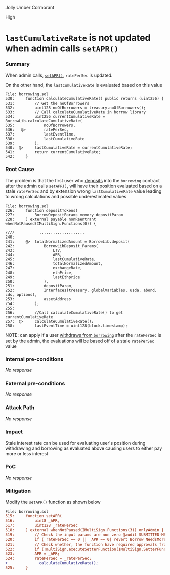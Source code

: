 Jolly Umber Cormorant

High

# `lastCumulativeRate` is not updated when admin calls `setAPR()`

### Summary

When admin calls, [`setAPR()`](https://github.com/sherlock-audit/2024-11-autonomint/blob/main/Blockchain/Blockchian/contracts/Core_logic/borrowing.sol#L515-L525), `ratePerSec` is updated.

On the other hand, the `lastCumulativeRate` is evaluated based on this value

```solidity
File: borrowing.sol
530:     function calculateCumulativeRate() public returns (uint256) {
531:         // Get the noOfBorrowers
532:         uint128 noOfBorrowers = treasury.noOfBorrowers();
533:         // Call calculateCumulativeRate in borrow library
534:         uint256 currentCumulativeRate = BorrowLib.calculateCumulativeRate(
535:             noOfBorrowers,
536:   @>        ratePerSec,
537:             lastEventTime,
538:             lastCumulativeRate
539:         );
540:  @>     lastCumulativeRate = currentCumulativeRate;
541:         return currentCumulativeRate;
542:     }
```

### Root Cause

The problem is that the first user who [deposits](https://github.com/sherlock-audit/2024-11-autonomint/blob/main/Blockchain/Blockchian/contracts/Core_logic/borrowing.sol#L256-L259) into the `borrowing` contract after the admin calls `setAPR()`, will have their position evaluated based on a stale `ratePerSec` and by extension wrong `lastCumulativeRate` value leading to wrong calculations and possible underestimated values

```solidity
File: borrowing.sol
226:     function depositTokens(
227:         BorrowDepositParams memory depositParam
228:     ) external payable nonReentrant whenNotPaused(IMultiSign.Functions(0)) {

////           ....................
240: 
241:     @>  totalNormalizedAmount = BorrowLib.deposit(
242:             BorrowLibDeposit_Params(
243:                 LTV,
244:                 APR,
245:                 lastCumulativeRate,
246:                 totalNormalizedAmount,
247:                 exchangeRate,
248:                 ethPrice,
249:                 lastEthprice
250:             ),
251:             depositParam,
252:             Interfaces(treasury, globalVariables, usda, abond, cds, options),
253:             assetAddress
254:         );
255: 
256:         //Call calculateCumulativeRate() to get currentCumulativeRate
257:  @>     calculateCumulativeRate();
258:         lastEventTime = uint128(block.timestamp);

```

NOTE: can apply if a user [withdraws from `borrowing`](https://github.com/sherlock-audit/2024-11-autonomint/blob/main/Blockchain/Blockchian/contracts/Core_logic/borrowing.sol#L703-L704) after the `ratePerSec` is set by the admin, the evaluations will be based off of a stale `ratePerSec` value

### Internal pre-conditions

_No response_

### External pre-conditions

_No response_

### Attack Path

_No response_

### Impact

Stale interest rate can be used for evaluating user's position during withdrawing and borrowing as evaluated above causing users to either pay more or less interest


### PoC

_No response_

### Mitigation

Modify the `setAPR()` function as shown below

```diff
File: borrowing.sol
515:     function setAPR(
516:         uint8 _APR,
517:         uint128 _ratePerSec
518:     ) external whenNotPaused(IMultiSign.Functions(3)) onlyAdmin { //
519:         // Check the input params are non zero @audit SUBMITTED-MED: calculateCumulativeRate() is not updated beofre updating ratePerSec
520:         if (_ratePerSec == 0 || _APR == 0) revert Borrow_NeedsMoreThanZero();
521:         // Check whether, the function have required approvals from owners to set @audit SUGG: call calculateCumulativeRate() and  update the last time
522:         if (!multiSign.executeSetterFunction(IMultiSign.SetterFunctions(1))) revert Borrow_RequiredApprovalsNotMetToSet();
523:         APR = _APR;
524:         ratePerSec = _ratePerSec;
+              calculateCumulativeRate();
525:     }

```